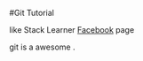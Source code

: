 #Git Tutorial

like Stack Learner [Facebook](https://Facebook.com/stackleaner) page

git is a awesome .

